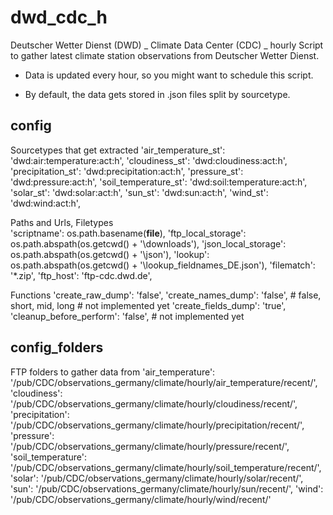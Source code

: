 # dwd_cdc_h
Deutscher Wetter Dienst (DWD) _ Climate Data Center (CDC) _ hourly
Script to gather latest climate station observations from Deutscher Wetter Dienst. 

- Data is updated every hour, so you might want to schedule this script.

- By default, the data gets stored in .json files split by sourcetype. 

## config
Sourcetypes that get extracted
              'air_temperature_st': 'dwd:air:temperature:act:h',
              'cloudiness_st': 'dwd:cloudiness:act:h',
              'precipitation_st': 'dwd:precipitation:act:h',
              'pressure_st': 'dwd:pressure:act:h',
              'soil_temperature_st': 'dwd:soil:temperature:act:h',
              'solar_st': 'dwd:solar:act:h',
              'sun_st': 'dwd:sun:act:h',
              'wind_st': 'dwd:wind:act:h',
	      
Paths and Urls, Filetypes					
              'scriptname': os.path.basename(__file__),
              'ftp_local_storage': os.path.abspath(os.getcwd() + '\downloads'),
              'json_local_storage': os.path.abspath(os.getcwd() + '\json'),
              'lookup': os.path.abspath(os.getcwd() + '\lookup_fieldnames_DE.json'),
              'filematch': '*.zip',
              'ftp_host': 'ftp-cdc.dwd.de',

Functions
              'create_raw_dump': 'false',
              'create_names_dump': 'false',  # false, short, mid, long # not implemented yet
              'create_fields_dump': 'true',
              'cleanup_before_perform': 'false',  # not implemented yet             

## config_folders
FTP folders to gather data from
	      'air_temperature': '/pub/CDC/observations_germany/climate/hourly/air_temperature/recent/',
              'cloudiness': '/pub/CDC/observations_germany/climate/hourly/cloudiness/recent/',
              'precipitation': '/pub/CDC/observations_germany/climate/hourly/precipitation/recent/',
              'pressure': '/pub/CDC/observations_germany/climate/hourly/pressure/recent/',
              'soil_temperature': '/pub/CDC/observations_germany/climate/hourly/soil_temperature/recent/',
              'solar': '/pub/CDC/observations_germany/climate/hourly/solar/recent/',
              'sun': '/pub/CDC/observations_germany/climate/hourly/sun/recent/',
              'wind': '/pub/CDC/observations_germany/climate/hourly/wind/recent/'
							
